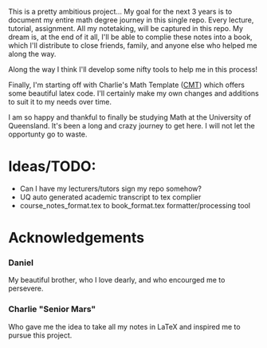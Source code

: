 This is a pretty ambitious project... My goal for the next 3 years is to document my entire math degree journey in this single repo. Every lecture, tutorial, assignment. All my notetaking, will be captured in this repo. My dream is, at the end of it all, I'll be able to complie these notes into a book, which I'll distribute to close friends, family, and anyone else who helped me along the way.

Along the way I think I'll develop some nifty tools to help me in this process!

Finally, I'm starting off with Charlie's Math Template ([CMT](https://github.com/SeniorMars/dotfiles/tree/master/latex_template)) which offers some beautiful latex code. I'll certainly make my own changes and additions to suit it to my needs over time.

I am so happy and thankful to finally be studying Math at the University of Queensland. It's been a long and crazy journey to get here. I will not let the opportunty go to waste.

# Ideas/TODO:

- Can I have my lecturers/tutors sign my repo somehow?
- UQ auto generated academic transcript to tex complier
- course_notes_format.tex to book_format.tex formatter/processing tool

# Acknowledgements

### Daniel

My beautiful brother, who I love dearly, and who encourged me to persevere. 

### Charlie "Senior Mars"

Who gave me the idea to take all my notes in LaTeX and inspired me to pursue this project.
